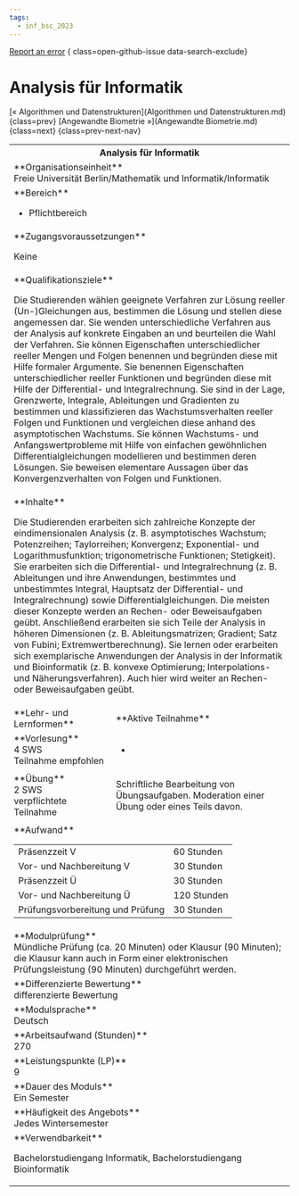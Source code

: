 ```yaml
---
tags:
  - inf_bsc_2023
---
```

[Report an error](https://github.com/SGSSGene/FUB-SUP/issues/new?title=Error%20in%20%22Analysis%20f%C3%BCr%20Informatik%22&body=There%20seems%20to%20be%20an%20error%20in%20module%20%22Analysis%20f%C3%BCr%20Informatik%22%2E%0A%0A%3CDescribe%20here%20a%20slightly%20more%20detailed%20description%20of%20what%20is%20wrong%3E&labels=bug)
{ class=open-github-issue data-search-exclude}

# Analysis für Informatik

[« Algorithmen und Datenstrukturen](Algorithmen und Datenstrukturen.md){class=prev}
[Angewandte Biometrie »](Angewandte Biometrie.md){class=next}
{class=prev-next-nav}

<table markdown id="moduledesc">
<tr markdown class="moduledesc_head"><th colspan="2">Analysis für Informatik </th></tr>
<tr markdown><td colspan="2">**Organisationseinheit**   <br>Freie Universität Berlin/Mathematik und Informatik/Informatik</td></tr>

<tr markdown><td colspan="2">**Bereich**<br>


- Pflichtbereich

</td></tr>

<tr markdown><td colspan="2">**Zugangsvoraussetzungen** <br>

Keine


</td></tr>
<tr markdown><td colspan="2">**Qualifikationsziele**    <br>

Die Studierenden wählen geeignete Verfahren zur Lösung reeller
(Un-)Gleichungen aus, bestimmen die Lösung und stellen diese angemessen dar.
Sie wenden unterschiedliche Verfahren aus der Analysis auf konkrete Eingaben
an und beurteilen die Wahl der Verfahren. Sie können Eigenschaften
unterschiedlicher reeller Mengen und Folgen benennen und begründen diese mit
Hilfe formaler Argumente. Sie benennen Eigenschaften unterschiedlicher
reeller Funktionen und begründen diese mit Hilfe der Differential- und
Integralrechnung. Sie sind in der Lage, Grenzwerte, Integrale, Ableitungen
und Gradienten zu bestimmen und klassifizieren das Wachstumsverhalten
reeller Folgen und Funktionen und vergleichen diese anhand des
asymptotischen Wachstums. Sie können Wachstums- und Anfangswertprobleme mit
Hilfe von einfachen gewöhnlichen Differentialgleichungen modellieren und
bestimmen deren Lösungen. Sie beweisen elementare Aussagen über das
Konvergenzverhalten von Folgen und Funktionen.


</td></tr>
<tr markdown><td colspan="2">**Inhalte**                <br>

Die Studierenden erarbeiten sich zahlreiche Konzepte der eindimensionalen
Analysis (z. B. asymptotisches Wachstum; Potenzreihen; Taylorreihen;
Konvergenz; Exponential- und Logarithmusfunktion; trigonometrische
Funktionen; Stetigkeit). Sie erarbeiten sich die Differential- und
Integralrechnung (z. B. Ableitungen und ihre Anwendungen, bestimmtes und
unbestimmtes Integral, Hauptsatz der Differential- und Integralrechnung)
sowie Differentialgleichungen. Die meisten dieser Konzepte werden an Rechen-
oder Beweisaufgaben geübt. Anschließend erarbeiten sie sich Teile der
Analysis in höheren Dimensionen (z. B. Ableitungsmatrizen; Gradient; Satz
von Fubini; Extremwertberechnung). Sie lernen oder erarbeiten sich
exemplarische Anwendungen der Analysis in der Informatik und Bioinformatik
(z. B. konvexe Optimierung; Interpolations- und Näherungsverfahren). Auch
hier wird weiter an Rechen- oder Beweisaufgaben geübt.


</td></tr>

<tr markdown><td>**Lehr- und Lernformen**</td><td>**Aktive Teilnahme**</td></tr>
<tr markdown><td> **Vorlesung** <br>4 SWS <br> Teilnahme empfohlen</td><td>

-
</td></tr>
<tr markdown><td> **Übung** <br>2 SWS <br> verpflichtete Teilnahme</td><td>

Schriftliche Bearbeitung von Übungsaufgaben. Moderation einer Übung oder eines Teils davon.
</td></tr>
<tr markdown><td colspan="2">**Aufwand**                <br>
<table class="aufwand_table">
<tr><td>Präsenzzeit V</td><td>60 Stunden</td></tr>
<tr><td>Vor- und Nachbereitung V</td><td>30 Stunden</td></tr>
<tr><td>Präsenzzeit Ü</td><td>30 Stunden</td></tr>
<tr><td>Vor- und Nachbereitung Ü</td><td>120 Stunden</td></tr>
<tr><td>Prüfungsvorbereitung und Prüfung</td><td>30 Stunden</td></tr>
</table>

</td></tr>
<tr markdown><td colspan="2">**Modulprüfung**             <br>Mündliche Prüfung (ca. 20 Minuten) oder Klausur (90 Minuten); die Klausur
kann auch in Form einer elektronischen Prüfungsleistung (90 Minuten)
durchgeführt werden.


</td></tr>
<tr markdown><td colspan="2">**Differenzierte Bewertung** <br>differenzierte Bewertung

</td></tr>
<tr markdown><td colspan="2">**Modulsprache**             <br>Deutsch</td></tr>
<tr markdown><td colspan="2">**Arbeitsaufwand (Stunden)** <br>270</td></tr>
<tr markdown><td colspan="2">**Leistungspunkte (LP)**     <br>9</td></tr>
<tr markdown><td colspan="2">**Dauer des Moduls**         <br>Ein Semester</td></tr>
<tr markdown><td colspan="2">**Häufigkeit des Angebots**  <br>Jedes Wintersemester</td></tr>
<tr markdown><td colspan="2">**Verwendbarkeit**           <br>

Bachelorstudiengang Informatik, Bachelorstudiengang Bioinformatik


</td></tr>

</table>
